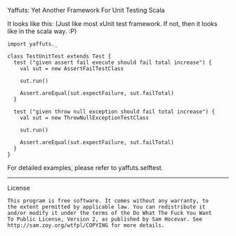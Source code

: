 Yaffuts: Yet Another Framework For Unit Testing Scala

It looks like this: 
(Just like most xUnit test framework. If not, then it looks like in the scala way. :P)

	import yaffuts._

	class TestUnitTest extends Test {
	  test ("given assert fail execute should fail total increase") {
		val sut = new AssertFailTestClass

		sut.run()

		Assert.areEqual(sut.expectFailure, sut.failTotal)
	  }

	  test ("given throw null exception should fail total increase") {
		val sut = new ThrowNullExceptionTestClass

		sut.run()

		Assert.areEqual(sut.expectFailure, sut.failTotal)
	  }
	}

For detailed examples, please refer to yaffuts.selftest.

------------
License

	This program is free software. It comes without any warranty, to
	the extent permitted by applicable law. You can redistribute it
	and/or modify it under the terms of the Do What The Fuck You Want
	To Public License, Version 2, as published by Sam Hocevar. See
	http://sam.zoy.org/wtfpl/COPYING for more details.
